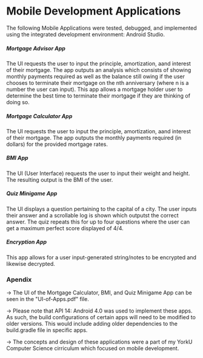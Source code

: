 # Mobile Development Applications

The following Mobile Applications were tested, debugged, and implemented using the integrated development environment: Android Studio.

##### Mortgage Advisor App
The UI requests the user to input the principle, amortization, aand interest of their mortgage. The app outputs an analysis which consists of showing monthly payments required as well as the balance still owing if the user chooses to terminate their mortgage on the nth anniversary (where n is a number the user can input). This app allows a mortgage holder user to determine the best time to terminate their mortgage if they are thinking of doing so. 

##### Mortgage Calculator App
The UI requests the user to input the principle, amortization, aand interest of their mortgage. The app outputs the monthly payments required (in dollars) for the provided mortgage rates. 

##### BMI App
The UI (User Interface) requests the user to input their weight  and height. The resulting output is the BMI of the user. 


##### Quiz Minigame App
The UI displays a question pertaining to the capital of a city. The user inputs their answer and a scrollable log is shown which outputst the correct answer. The quiz repeats this for up to four questions where the user can get a maximum perfect score displayed of 4/4. 

##### Encryption App
This app allows for a user input-generated string/notes to be encrypted and likewise decrypted.

### Apendix

-> The UI of the Mortgage Calculator, BMI, and Quiz Minigame App can be seen in the "UI-of-Apps.pdf" file. 

-> Please note that API 14: Android 4.0 was used to implement these apps. As such, the build configurations of certain apps will need to be modified to older versions. This would include adding older dependencies to the build.gradle file in specific apps. 

-> The concepts and design of these applications were a part of my YorkU Computer Science cirriculum which focused on mobile development. 


